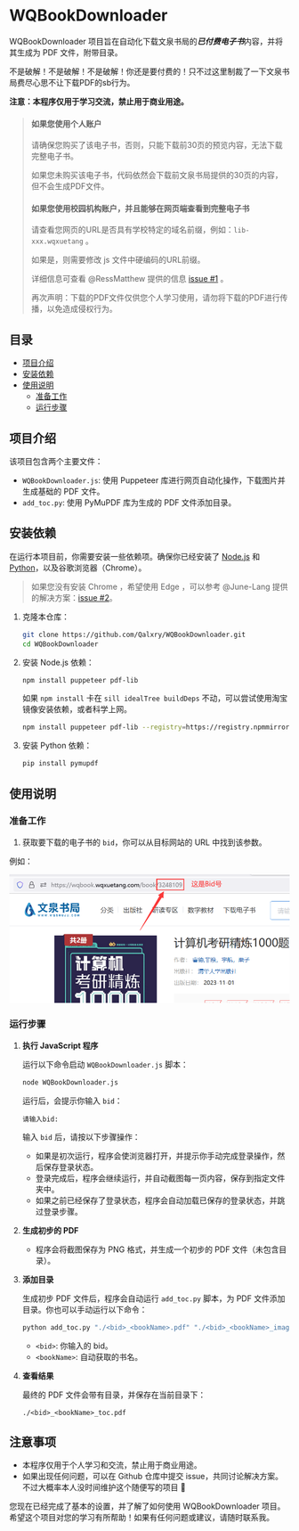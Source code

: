 # WQBookDownloader

WQBookDownloader 项目旨在自动化下载文泉书局的***已付费电子书***内容，并将其生成为 PDF 文件，附带目录。

不是破解！不是破解！不是破解！你还是要付费的！只不过这里制裁了一下文泉书局费尽心思不让下载PDF的sb行为。

**注意：本程序仅用于学习交流，禁止用于商业用途。**

> #### 如果您使用个人账户
>
> 请确保您购买了该电子书，否则，只能下载前30页的预览内容，无法下载完整电子书。
>
> 如果您未购买该电子书，代码依然会下载前文泉书局提供的30页的内容，但不会生成PDF文件。
>
> #### 如果您使用校园机构账户，并且能够在网页端查看到完整电子书
>
> 请查看您网页的URL是否具有学校特定的域名前缀，例如：`lib-xxx.wqxuetang` 。
>
> 如果是，则需要修改 js 文件中硬编码的URL前缀。
>
> 详细信息可查看 @RessMatthew 提供的信息 [issue #1](https://github.com/Qalxry/WQBookDownloader/issues/1) 。
>
> 再次声明：下载的PDF文件仅供您个人学习使用，请勿将下载的PDF进行传播，以免造成侵权行为。

## 目录

- [项目介绍](#项目介绍)
- [安装依赖](#安装依赖)
- [使用说明](#使用说明)
  - [准备工作](#准备工作)
  - [运行步骤](#运行步骤)

## 项目介绍

该项目包含两个主要文件：

- `WQBookDownloader.js`: 使用 Puppeteer 库进行网页自动化操作，下载图片并生成基础的 PDF 文件。
- `add_toc.py`: 使用 PyMuPDF 库为生成的 PDF 文件添加目录。

## 安装依赖

在运行本项目前，你需要安装一些依赖项。确保你已经安装了 [Node.js](https://nodejs.org/) 和 [Python](https://www.python.org/)，以及谷歌浏览器（Chrome）。

> 如果您没有安装 Chrome ，希望使用 Edge ，可以参考 @June-Lang 提供的解决方案：[issue #2](https://github.com/Qalxry/WQBookDownloader/issues/2)。

1. 克隆本仓库：

   ```bash
   git clone https://github.com/Qalxry/WQBookDownloader.git
   cd WQBookDownloader
   ```

2. 安装 Node.js 依赖：

   ```bash
   npm install puppeteer pdf-lib
   ```

   如果 `npm install` 卡在 `sill idealTree buildDeps` 不动，可以尝试使用淘宝镜像安装依赖，或者科学上网。

   ```bash
   npm install puppeteer pdf-lib --registry=https://registry.npmmirror.com
   ```

3. 安装 Python 依赖：

   ```bash
   pip install pymupdf
   ```

## 使用说明

### 准备工作

1. 获取要下载的电子书的 `bid`，你可以从目标网站的 URL 中找到该参数。

例如：

![alt text](./asserts/711a88fad7b6aa2d7c47ebc508efcad0.png)

### 运行步骤

1. **执行 JavaScript 程序**

   运行以下命令启动 `WQBookDownloader.js` 脚本：

   ```bash
   node WQBookDownloader.js
   ```

   运行后，会提示你输入 `bid`：

   ```
   请输入bid:
   ```

   输入 `bid` 后，请按以下步骤操作：

   - 如果是初次运行，程序会使浏览器打开，并提示你手动完成登录操作，然后保存登录状态。
   - 登录完成后，程序会继续运行，并自动截图每一页内容，保存到指定文件夹中。
   - 如果之前已经保存了登录状态，程序会自动加载已保存的登录状态，并跳过登录步骤。

2. **生成初步的 PDF**

   - 程序会将截图保存为 PNG 格式，并生成一个初步的 PDF 文件（未包含目录）。

3. **添加目录**

   生成初步 PDF 文件后，程序会自动运行 `add_toc.py` 脚本，为 PDF 文件添加目录。你也可以手动运行以下命令：

   ```bash
   python add_toc.py "./<bid>_<bookName>.pdf" "./<bid>_<bookName>_images/catalog.json" "./<bid>_<bookName>_toc.pdf"
   ```

   - `<bid>`: 你输入的 bid。
   - `<bookName>`: 自动获取的书名。

4. **查看结果**

   最终的 PDF 文件会带有目录，并保存在当前目录下：

   ```
   ./<bid>_<bookName>_toc.pdf
   ```

## 注意事项

- 本程序仅用于个人学习和交流，禁止用于商业用途。
- 如果出现任何问题，可以在 Github 仓库中提交 issue，共同讨论解决方案。不过大概率本人没时间维护这个随便写的项目 🥹

您现在已经完成了基本的设置，并了解了如何使用 WQBookDownloader 项目。希望这个项目对您的学习有所帮助！如果有任何问题或建议，请随时联系我。
